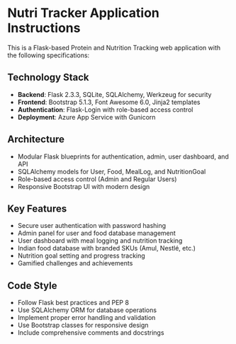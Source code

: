 <!-- Use this file to provide workspace-specific custom instructions to Copilot. For more details, visit https://code.visualstudio.com/docs/copilot/copilot-customization#_use-a-githubcopilotinstructionsmd-file -->

# Nutri Tracker Application Instructions

This is a Flask-based Protein and Nutrition Tracking web application with the following specifications:

## Technology Stack

- **Backend**: Flask 2.3.3, SQLite, SQLAlchemy, Werkzeug for security
- **Frontend**: Bootstrap 5.1.3, Font Awesome 6.0, Jinja2 templates
- **Authentication**: Flask-Login with role-based access control
- **Deployment**: Azure App Service with Gunicorn

## Architecture

- Modular Flask blueprints for authentication, admin, user dashboard, and API
- SQLAlchemy models for User, Food, MealLog, and NutritionGoal
- Role-based access control (Admin and Regular Users)
- Responsive Bootstrap UI with modern design

## Key Features

- Secure user authentication with password hashing
- Admin panel for user and food database management
- User dashboard with meal logging and nutrition tracking
- Indian food database with branded SKUs (Amul, Nestlé, etc.)
- Nutrition goal setting and progress tracking
- Gamified challenges and achievements

## Code Style

- Follow Flask best practices and PEP 8
- Use SQLAlchemy ORM for database operations
- Implement proper error handling and validation
- Use Bootstrap classes for responsive design
- Include comprehensive comments and docstrings
